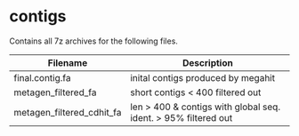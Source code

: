 # contigs
Contains all 7z archives for the following files.

| Filename | Description |
| -------- | ----------  |
| final.contig.fa  | inital contigs produced by megahit |
| metagen_filtered_fa  | short contigs < 400 filtered out |
| metagen_filtered_cdhit_fa  | len > 400 & contigs with global seq. ident. > 95% filtered out |